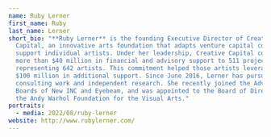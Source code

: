 ```yaml
---
name: Ruby Lerner
first_name: Ruby
last_name: Lerner
short_bio: "**Ruby Lerner** is the founding Executive Director of Creative
  Capital, an innovative arts foundation that adapts venture capital concepts to
  support individual artists. Under her leadership, Creative Capital committed
  more than $40 million in financial and advisory support to 511 projects
  representing 642 artists. This commitment helped those artists leverage nearly
  $100 million in additional support. Since June 2016, Lerner has pursued
  consulting work and independent research. She recently joined the Advisory
  Boards of New INC and Eyebeam, and was appointed to the Board of Directors of
  the Andy Warhol Foundation for the Visual Arts."
portraits:
  - media: 2022/08/ruby-lerner
website: http://www.rubylerner.com/
---
```

